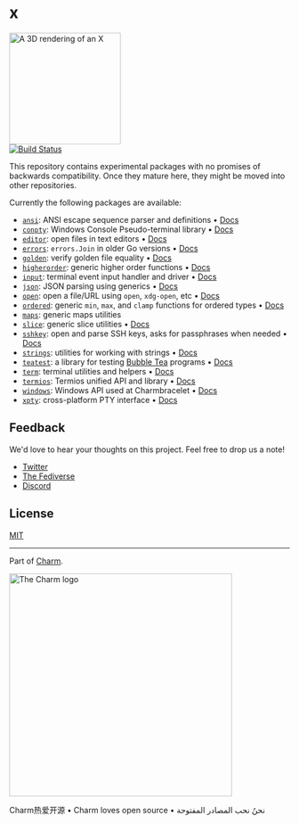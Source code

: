 # x

<p>
  <picture>
    <source media="(prefers-color-scheme: light)" srcset="https://user-images.githubusercontent.com/25087/236529178-465e9b98-3401-47dd-8691-ea475d96c3ad.png" height="200" />
    <source media="(prefers-color-scheme: dark)" srcset="https://user-images.githubusercontent.com/25087/236529273-6f8c841f-f11b-4ec8-b01d-7e3d9b17c85f.png" height="200" />
    <img src="https://user-images.githubusercontent.com/25087/236529178-465e9b98-3401-47dd-8691-ea475d96c3ad.png" height="200" alt="A 3D rendering of an X"/>
  </picture>
  <br><a href="https://github.com/charmbracelet/x/actions"><img src="https://github.com/charmbracelet/x/workflows/build/badge.svg" alt="Build Status"></a>
</p>

This repository contains experimental packages with no promises of
backwards compatibility. Once they mature here, they might be moved
into other repositories.

Currently the following packages are available:

- [`ansi`](./ansi): ANSI escape sequence parser and definitions • [Docs](https://pkg.go.dev/github.com/charmbracelet/x/ansi)
- [`conpty`](./conpty): Windows Console Pseudo-terminal library • [Docs](https://pkg.go.dev/github.com/charmbracelet/x/conpty)
- [`editor`](./editor): open files in text editors • [Docs](https://pkg.go.dev/github.com/charmbracelet/x/editor)
- [`errors`](./errors): `errors.Join` in older Go versions • [Docs](https://pkg.go.dev/github.com/charmbracelet/x/errors)
- [`golden`](./exp/golden): verify golden file equality • [Docs](https://pkg.go.dev/github.com/charmbracelet/x/exp/golden)
- [`higherorder`](./exp/higherorder): generic higher order functions • [Docs](https://pkg.go.dev/github.com/charmbracelet/x/exp/higherorder)
- [`input`](./input): terminal event input handler and driver • [Docs](https://pkg.go.dev/github.com/charmbracelet/x/input)
- [`json`](./json): JSON parsing using generics • [Docs](https://pkg.go.dev/github.com/charmbracelet/x/json)
- [`open`](./exp/open): open a file/URL using `open`, `xdg-open`, etc • [Docs](https://pkg.go.dev/github.com/charmbracelet/x/exp/open)
- [`ordered`](./exp/ordered): generic `min`, `max`, and `clamp` functions for ordered types • [Docs](https://pkg.go.dev/github.com/charmbracelet/x/exp/ordered)
- [`maps`](./exp/maps): generic maps utilities
- [`slice`](./exp/slice): generic slice utilities • [Docs](https://pkg.go.dev/github.com/charmbracelet/x/exp/slice)
- [`sshkey`](./sshkey): open and parse SSH keys, asks for passphrases when needed • [Docs](https://pkg.go.dev/github.com/charmbracelet/x/sshkey)
- [`strings`](./exp/strings): utilities for working with strings • [Docs](https://pkg.go.dev/github.com/charmbracelet/x/exp/strings)
- [`teatest`](./exp/teatest): a library for testing [Bubble Tea](https://github.com/charmbracelet/bubbletea) programs • [Docs](https://pkg.go.dev/github.com/charmbracelet/x/exp/teatest)
- [`term`](./term): terminal utilities and helpers • [Docs](https://pkg.go.dev/github.com/charmbracelet/x/term)
- [`termios`](./termios): Termios unified API and library • [Docs](https://pkg.go.dev/github.com/charmbracelet/x/termios)
- [`windows`](./windows): Windows API used at Charmbracelet • [Docs](https://pkg.go.dev/github.com/charmbracelet/x/windows)
- [`xpty`](./xpty): cross-platform PTY interface • [Docs](https://pkg.go.dev/github.com/charmbracelet/x/xpty)

## Feedback

We'd love to hear your thoughts on this project. Feel free to drop us a note!

- [Twitter](https://twitter.com/charmcli)
- [The Fediverse](https://mastodon.social/@charmcli)
- [Discord](https://charm.sh/chat)

## License

[MIT](https://github.com/charmbracelet/x/raw/main/LICENSE)

---

Part of [Charm](https://charm.sh).

<a href="https://charm.sh/"><img alt="The Charm logo" src="https://stuff.charm.sh/charm-badge.jpg" width="400"></a>

Charm热爱开源 • Charm loves open source • نحنُ نحب المصادر المفتوحة
